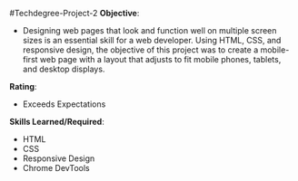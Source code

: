 #Techdegree-Project-2
<strong>Objective</strong>:
- Designing web pages that look and function well on multiple screen sizes is an essential skill for a web developer. Using HTML, CSS, and responsive design, the objective of this project was to create a mobile-first web page with a layout that adjusts to fit mobile phones, tablets, and desktop displays. 

<strong>Rating</strong>:
- Exceeds Expectations

<strong>Skills Learned/Required</strong>:
- HTML
- CSS
- Responsive Design
- Chrome DevTools
